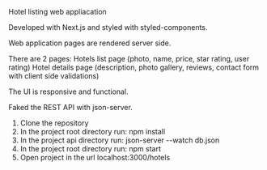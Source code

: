 Hotel listing web appliacation

Developed with Next.js and styled with styled-components.

Web application pages are rendered server side.

There are 2 pages: 
Hotels list page (photo, name, price, star rating, user rating)
Hotel details page (description, photo gallery, reviews, contact form with client side validations)

The UI is responsive and functional.

Faked the REST API with json-server.

1) Clone the repository
2) In the project root directory run: npm install
3) In the project api directory run: json-server --watch db.json
4) In the project root directory run: npm start
5) Open project in the url localhost:3000/hotels